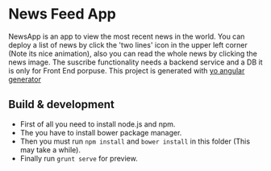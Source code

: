 # News Feed App

NewsApp is an app to view the most recent news in the world. You can deploy a list of news by click the 'two lines' icon in the upper left corner (Note its nice animation), also you can read the whole news by clicking the news image. The suscribe functionality needs a backend service and a DB it is only for Front End porpuse. This project is generated with [yo angular generator](https://github.com/yeoman/generator-angular)

## Build & development
- First of all you need to install node.js and npm.
- The you have to install bower package manager.
- Then you must run `npm install` and `bower install` in this folder (This may take a while).
- Finally run `grunt serve` for preview.
